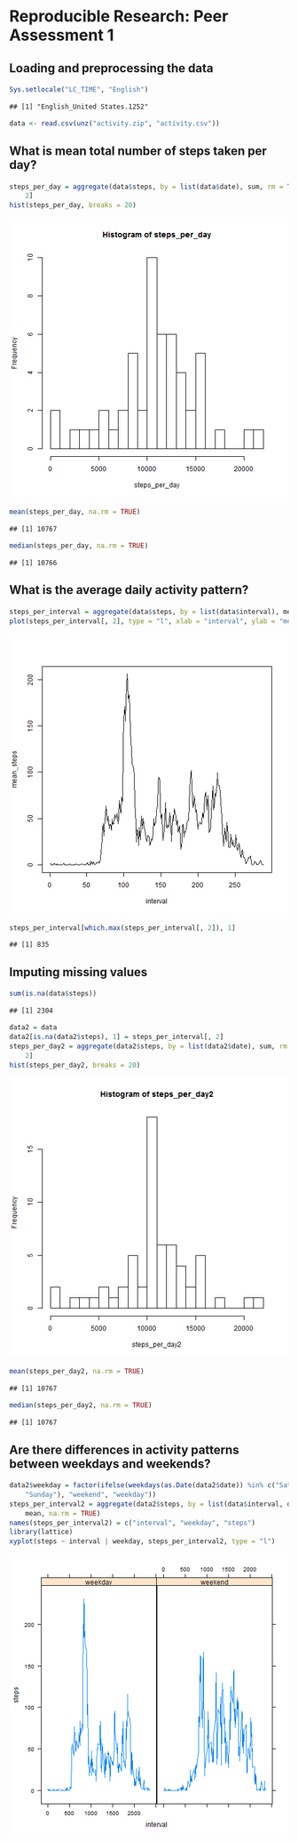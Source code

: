 # Reproducible Research: Peer Assessment 1

## Loading and preprocessing the data


```r
Sys.setlocale("LC_TIME", "English")
```

```
## [1] "English_United States.1252"
```

```r
data <- read.csv(unz("activity.zip", "activity.csv"))
```


## What is mean total number of steps taken per day?


```r
steps_per_day = aggregate(data$steps, by = list(data$date), sum, rm = TRUE)[, 
    2]
hist(steps_per_day, breaks = 20)
```

![plot of chunk unnamed-chunk-2](figure/unnamed-chunk-2.png) 

```r
mean(steps_per_day, na.rm = TRUE)
```

```
## [1] 10767
```

```r
median(steps_per_day, na.rm = TRUE)
```

```
## [1] 10766
```


## What is the average daily activity pattern?


```r
steps_per_interval = aggregate(data$steps, by = list(data$interval), mean, na.rm = TRUE)
plot(steps_per_interval[, 2], type = "l", xlab = "interval", ylab = "mean_steps")
```

![plot of chunk unnamed-chunk-3](figure/unnamed-chunk-3.png) 

```r
steps_per_interval[which.max(steps_per_interval[, 2]), 1]
```

```
## [1] 835
```


## Imputing missing values


```r
sum(is.na(data$steps))
```

```
## [1] 2304
```

```r
data2 = data
data2[is.na(data2$steps), 1] = steps_per_interval[, 2]
steps_per_day2 = aggregate(data2$steps, by = list(data2$date), sum, rm = TRUE)[, 
    2]
hist(steps_per_day2, breaks = 20)
```

![plot of chunk unnamed-chunk-4](figure/unnamed-chunk-4.png) 

```r
mean(steps_per_day2, na.rm = TRUE)
```

```
## [1] 10767
```

```r
median(steps_per_day2, na.rm = TRUE)
```

```
## [1] 10767
```


## Are there differences in activity patterns between weekdays and weekends?


```r
data2$weekday = factor(ifelse(weekdays(as.Date(data2$date)) %in% c("Saturday", 
    "Sunday"), "weekend", "weekday"))
steps_per_interval2 = aggregate(data2$steps, by = list(data$interval, data2$weekday), 
    mean, na.rm = TRUE)
names(steps_per_interval2) = c("interval", "weekday", "steps")
library(lattice)
xyplot(steps ~ interval | weekday, steps_per_interval2, type = "l")
```

![plot of chunk unnamed-chunk-5](figure/unnamed-chunk-5.png) 

